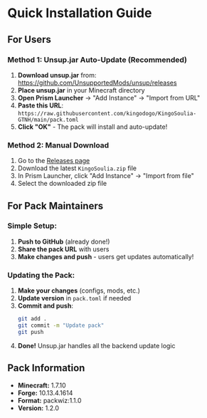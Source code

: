 # Quick Installation Guide

## For Users

### Method 1: Unsup.jar Auto-Update (Recommended)
1. **Download unsup.jar** from: https://github.com/UnsupportedMods/unsup/releases
2. **Place unsup.jar** in your Minecraft directory
3. **Open Prism Launcher** → "Add Instance" → "Import from URL"
4. **Paste this URL**: `https://raw.githubusercontent.com/kingodogo/KingoSoulia-GTNH/main/pack.toml`
5. **Click "OK"** - The pack will install and auto-update!

### Method 2: Manual Download
1. Go to the [Releases page](https://github.com/Kingodogo/KingoSoulia-GTNH/releases)
2. Download the latest `KingoSoulia.zip` file
3. In Prism Launcher, click "Add Instance" → "Import from file"
4. Select the downloaded zip file

## For Pack Maintainers

### Simple Setup:
1. **Push to GitHub** (already done!)
2. **Share the pack URL** with users
3. **Make changes and push** - users get updates automatically!

### Updating the Pack:
1. **Make your changes** (configs, mods, etc.)
2. **Update version** in `pack.toml` if needed
3. **Commit and push**:
   ```bash
   git add .
   git commit -m "Update pack"
   git push
   ```
4. **Done!** Unsup.jar handles all the backend update logic

## Pack Information
- **Minecraft:** 1.7.10
- **Forge:** 10.13.4.1614
- **Format:** packwiz:1.1.0
- **Version:** 1.2.0
